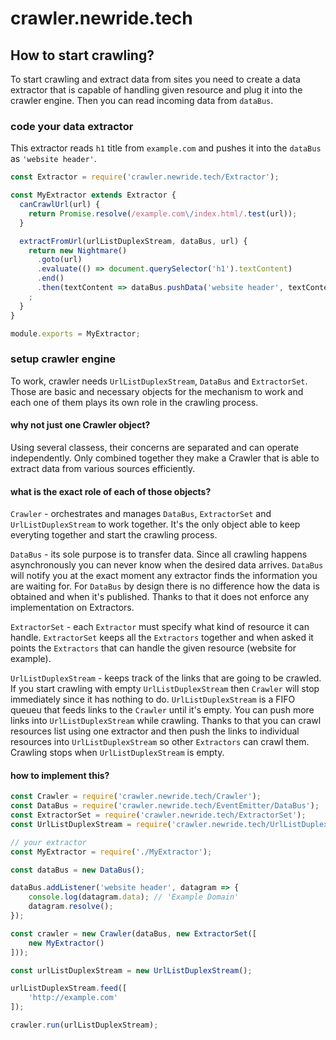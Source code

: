 # crawler.newride.tech

## How to start crawling?

To start crawling and extract data from sites you need to create a data
extractor that is capable of handling given resource and plug it into the
crawler engine. Then you can read incoming data from `dataBus`.

### code your data extractor

This extractor reads `h1` title from `example.com` and pushes it into the
`dataBus` as `'website header'`.

```js
const Extractor = require('crawler.newride.tech/Extractor');

const MyExtractor extends Extractor {
  canCrawlUrl(url) {
    return Promise.resolve(/example.com\/index.html/.test(url));
  }

  extractFromUrl(urlListDuplexStream, dataBus, url) {
    return new Nightmare()
      .goto(url)
      .evaluate(() => document.querySelector('h1').textContent)
      .end()
      .then(textContent => dataBus.pushData('website header', textContent))
    ;
  }
}

module.exports = MyExtractor;
```

### setup crawler engine

To work, crawler needs `UrlListDuplexStream`, `DataBus` and `ExtractorSet`.
Those are basic and necessary objects for the mechanism to work and each one
of them plays its own role in the crawling process.

#### why not just one Crawler object?

Using several classess, their concerns are separated and can operate
independently. Only combined together they make a Crawler that is able to
extract data from various sources efficiently.

#### what is the exact role of each of those objects?

`Crawler` - orchestrates and manages `DataBus`, `ExtractorSet` and
`UrlListDuplexStream` to work together. It's the only object able to keep
everyting together and start the crawling process.

`DataBus` - its sole purpose is to transfer data. Since all crawling happens
asynchronously you can never know when the desired data arrives. `DataBus` will
notify you at the exact moment any extractor finds the information you are
waiting for.
For `DataBus` by design there is no difference how the data is obtained and
when it's published. Thanks to that it does not enforce any implementation on
Extractors.

`ExtractorSet` - each `Extractor` must specify what kind of resource it can
handle. `ExtractorSet` keeps all the `Extractors` together and when asked it
points the `Extractors` that can handle the given resource (website for
example).

`UrlListDuplexStream` - keeps track of the links that are going to be crawled.
If you start crawling with empty `UrlListDuplexStream` then `Crawler` will stop
immediately since it has nothing to do.
`UrlListDuplexStream` is a FIFO queueu that feeds links to the `Crawler` until
it's empty. You can push more links into `UrlListDuplexStream` while crawling.
Thanks to that you can crawl resources list using one extractor and then push
the links to individual resources into `UrlListDuplexStream` so other
`Extractors` can crawl them.
Crawling stops when `UrlListDuplexStream` is empty.

#### how to implement this?

```js
const Crawler = require('crawler.newride.tech/Crawler');
const DataBus = require('crawler.newride.tech/EventEmitter/DataBus');
const ExtractorSet = require('crawler.newride.tech/ExtractorSet');
const UrlListDuplexStream = require('crawler.newride.tech/UrlListDuplexStream');

// your extractor
const MyExtractor = require('./MyExtractor');

const dataBus = new DataBus();

dataBus.addListener('website header', datagram => {
    console.log(datagram.data); // 'Example Domain'
    datagram.resolve();
});

const crawler = new Crawler(dataBus, new ExtractorSet([
    new MyExtractor()
]));

const urlListDuplexStream = new UrlListDuplexStream();

urlListDuplexStream.feed([
    'http://example.com'
]);

crawler.run(urlListDuplexStream);
```
